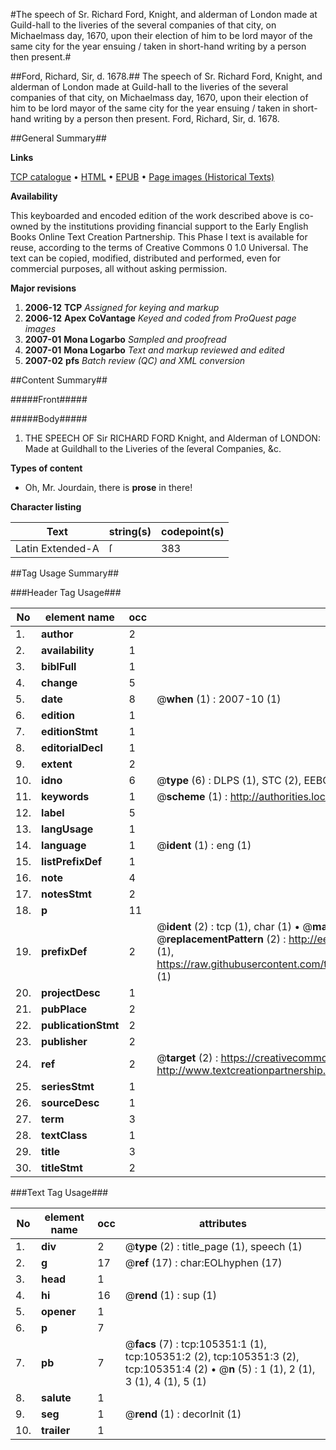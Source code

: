 #The speech of Sr. Richard Ford, Knight, and alderman of London made at Guild-hall to the liveries of the several companies of that city, on Michaelmass day, 1670, upon their election of him to be lord mayor of the same city for the year ensuing / taken in short-hand writing by a person then present.#

##Ford, Richard, Sir, d. 1678.##
The speech of Sr. Richard Ford, Knight, and alderman of London made at Guild-hall to the liveries of the several companies of that city, on Michaelmass day, 1670, upon their election of him to be lord mayor of the same city for the year ensuing / taken in short-hand writing by a person then present.
Ford, Richard, Sir, d. 1678.

##General Summary##

**Links**

[TCP catalogue](http://www.ota.ox.ac.uk/tcp/)  • 
[HTML](http://tei.it.ox.ac.uk/tcp/Texts-HTML/free/A39/A39902.html)  • 
[EPUB](http://tei.it.ox.ac.uk/tcp/Texts-EPUB/free/A39/A39902.epub) • 
[Page images (Historical Texts)](https://data.historicaltexts.jisc.ac.uk/view?pubId=eebo-16396632e&pageId=eebo-16396632e-105351-1)

**Availability**

This keyboarded and encoded edition of the
	       work described above is co-owned by the institutions
	       providing financial support to the Early English Books
	       Online Text Creation Partnership. This Phase I text is
	       available for reuse, according to the terms of Creative
	       Commons 0 1.0 Universal. The text can be copied,
	       modified, distributed and performed, even for
	       commercial purposes, all without asking permission.

**Major revisions**

1. __2006-12__ __TCP__ *Assigned for keying and markup*
1. __2006-12__ __Apex CoVantage__ *Keyed and coded from ProQuest page images*
1. __2007-01__ __Mona Logarbo__ *Sampled and proofread*
1. __2007-01__ __Mona Logarbo__ *Text and markup reviewed and edited*
1. __2007-02__ __pfs__ *Batch review (QC) and XML conversion*

##Content Summary##

#####Front#####

#####Body#####

1. THE SPEECH OF Sir RICHARD FORD Knight, and Alderman of LONDON: Made at Guildhall to the Liveries of the ſeveral Companies, &c.

**Types of content**

  * Oh, Mr. Jourdain, there is **prose** in there!

**Character listing**


|Text|string(s)|codepoint(s)|
|---|---|---|
|Latin Extended-A|ſ|383|

##Tag Usage Summary##

###Header Tag Usage###

|No|element name|occ|attributes|
|---|---|---|---|
|1.|__author__|2||
|2.|__availability__|1||
|3.|__biblFull__|1||
|4.|__change__|5||
|5.|__date__|8| @__when__ (1) : 2007-10 (1)|
|6.|__edition__|1||
|7.|__editionStmt__|1||
|8.|__editorialDecl__|1||
|9.|__extent__|2||
|10.|__idno__|6| @__type__ (6) : DLPS (1), STC (2), EEBO-CITATION (1), OCLC (1), VID (1)|
|11.|__keywords__|1| @__scheme__ (1) : http://authorities.loc.gov/ (1)|
|12.|__label__|5||
|13.|__langUsage__|1||
|14.|__language__|1| @__ident__ (1) : eng (1)|
|15.|__listPrefixDef__|1||
|16.|__note__|4||
|17.|__notesStmt__|2||
|18.|__p__|11||
|19.|__prefixDef__|2| @__ident__ (2) : tcp (1), char (1)  •  @__matchPattern__ (2) : ([0-9\-]+):([0-9IVX]+) (1), (.+) (1)  •  @__replacementPattern__ (2) : http://eebo.chadwyck.com/downloadtiff?vid=$1&page=$2 (1), https://raw.githubusercontent.com/textcreationpartnership/Texts/master/tcpchars.xml#$1 (1)|
|20.|__projectDesc__|1||
|21.|__pubPlace__|2||
|22.|__publicationStmt__|2||
|23.|__publisher__|2||
|24.|__ref__|2| @__target__ (2) : https://creativecommons.org/publicdomain/zero/1.0/ (1), http://www.textcreationpartnership.org/docs/. (1)|
|25.|__seriesStmt__|1||
|26.|__sourceDesc__|1||
|27.|__term__|3||
|28.|__textClass__|1||
|29.|__title__|3||
|30.|__titleStmt__|2||


###Text Tag Usage###

|No|element name|occ|attributes|
|---|---|---|---|
|1.|__div__|2| @__type__ (2) : title_page (1), speech (1)|
|2.|__g__|17| @__ref__ (17) : char:EOLhyphen (17)|
|3.|__head__|1||
|4.|__hi__|16| @__rend__ (1) : sup (1)|
|5.|__opener__|1||
|6.|__p__|7||
|7.|__pb__|7| @__facs__ (7) : tcp:105351:1 (1), tcp:105351:2 (2), tcp:105351:3 (2), tcp:105351:4 (2)  •  @__n__ (5) : 1 (1), 2 (1), 3 (1), 4 (1), 5 (1)|
|8.|__salute__|1||
|9.|__seg__|1| @__rend__ (1) : decorInit (1)|
|10.|__trailer__|1||
